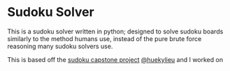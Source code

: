 # Sudoku Solver

This is a sudoku solver written in python; designed to solve sudoku boards similarly to the method humans use, instead of the pure brute force reasoning many sudoku solvers use.

This is based off the [sudoku capstone project](https://github.com/Will-Schr/sudoku_capstone) [@huekylieu](https://github.com/huekylieu) and I worked on
